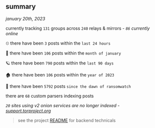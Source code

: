 
## summary
_january 20th, 2023_

currently tracking `131` groups across `240` relays & mirrors - _`86` currently online_

⏲ there have been `3` posts within the `last 24 hours`

🦈 there have been `106` posts within the `month of january`

🪐 there have been `790` posts within the `last 90 days`

🏚 there have been `106` posts within the `year of 2023`

🦕 there have been `5792` posts `since the dawn of ransomwatch`

there are `68` custom parsers indexing posts

_`20` sites using v2 onion services are no longer indexed - [support.torproject.org](https://support.torproject.org/onionservices/v2-deprecation/)_

> see the project [README](https://github.com/joshhighet/ransomwatch#ransomwatch--) for backend technicals
